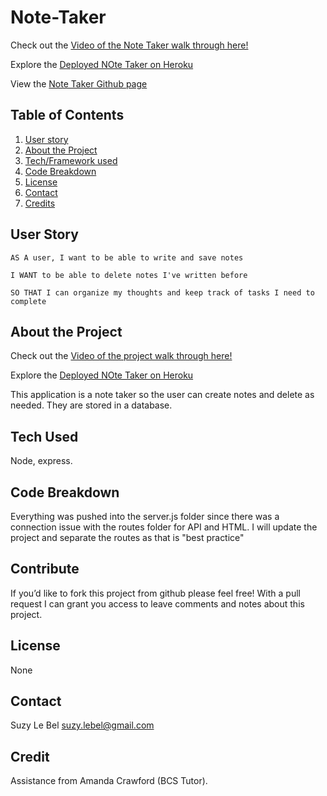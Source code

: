 # Note-Taker

Check out the [Video of the Note Taker walk through here!](https://drive.google.com/file/d/10R3JO1j6Dv4jcMB_uy-uSNBkIFtIrzZA/view)

Explore the [Deployed NOte Taker on Heroku]()

View the [Note Taker Github page](https://github.com/suzylebel/Note-Taker)






## Table of Contents
1. [User story](#User-story)
2. [About the Project](#About-the-Project)
3. [Tech/Framework used](#Tech-Used)
4. [Code Breakdown](Code-Breakdown)
5. [License](#License)
6. [Contact](#Contact)
7. [Credits](#Credit)

## User Story

```
AS A user, I want to be able to write and save notes

I WANT to be able to delete notes I've written before

SO THAT I can organize my thoughts and keep track of tasks I need to complete
```



## About the Project

Check out the [Video of the project walk through here!](https://drive.google.com/file/d/10R3JO1j6Dv4jcMB_uy-uSNBkIFtIrzZA/view)

Explore the [Deployed NOte Taker on Heroku]()

This application is a note taker so the user can create notes and delete as needed. They are stored in a database.





## Tech Used
Node, express.

## Code Breakdown

Everything was pushed into the server.js folder since there was a connection issue with the routes folder for API and HTML. I will update the project and separate the routes as that is "best practice"




## Contribute
If you’d like to fork this project from github please feel free! With a pull request I can grant you access to leave comments and notes about this project. 

## License 
None
 
## Contact 

Suzy Le Bel 
suzy.lebel@gmail.com



## Credit
Assistance from Amanda Crawford (BCS Tutor). 
